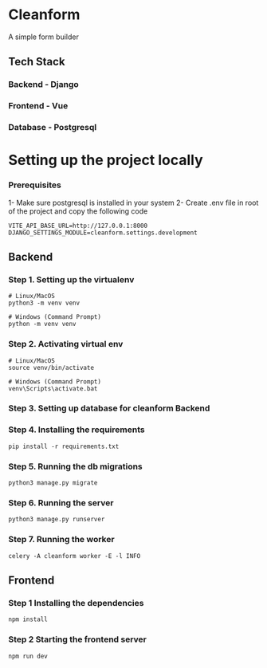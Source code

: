 # Cleanform
A simple form builder

## Tech Stack
### Backend - Django
### Frontend - Vue
### Database - Postgresql



# Setting up the project locally
### Prerequisites
1- Make sure postgresql is installed in your system
2- Create .env file in root of the project and copy the following code
```
VITE_API_BASE_URL=http://127.0.0.1:8000
DJANGO_SETTINGS_MODULE=cleanform.settings.development
```


## Backend
### Step 1. Setting up the virtualenv

```
# Linux/MacOS
python3 -m venv venv

# Windows (Command Prompt)
python -m venv venv
```

### Step 2. Activating virtual env
```
# Linux/MacOS
source venv/bin/activate

# Windows (Command Prompt)
venv\Scripts\activate.bat
```
### Step 3. Setting up database for cleanform Backend

### Step 4. Installing the requirements
```
pip install -r requirements.txt
```
### Step 5. Running the db migrations
```
python3 manage.py migrate
```
### Step 6. Running the server
```
python3 manage.py runserver
```
### Step 7. Running the worker
```
celery -A cleanform worker -E -l INFO
```


## Frontend

### Step 1 Installing the dependencies
```
npm install
```

### Step 2 Starting the frontend server
```
npm run dev
```